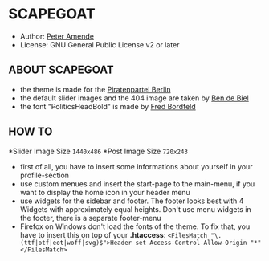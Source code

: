 # SCAPEGOAT

* Author: [Peter Amende](http://zutrinken.com/)
* License: GNU General Public License v2 or later

## ABOUT SCAPEGOAT

* the theme is made for the [Piratenpartei Berlin](http://berlin.piratenpartei.de/)
* the default slider images and the 404 image are taken by [Ben de Biel](http://www.bendebiel.com/)
* the font "PoliticsHeadBold" is made by [Fred Bordfeld](http://kaklotter.de/)

## HOW TO

*Slider Image Size ```1440x486```
*Post Image Size ```720x243```
* first of all, you have to insert some informations about yourself in your profile-section
* use custom menues and insert the start-page to the main-menu, if you want to display the home icon in your header menu
* use widgets for the sidebar and footer. The footer looks best with 4 Widgets with approximately equal heights. Don't use menu widgets in the footer, there is a separate footer-menu
* Firefox on Windows don't load the fonts of the theme. To fix that, you have to insert this on top of your **.htaccess**:
```<FilesMatch "\.(ttf|otf|eot|woff|svg)$">Header set Access-Control-Allow-Origin "*"</FilesMatch>```